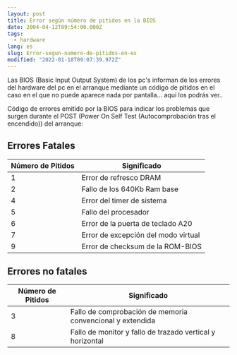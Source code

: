 ```yaml
---
layout: post
title: Error según número de pitidos en la BIOS
date: 2004-04-12T09:54:00.000Z
tags:
  - hardware
lang: es
slug: Error-segun-numero-de-pitidos-en-es
modified: "2022-01-18T09:07:39.972Z"
---
```


Las BIOS (Basic Input Output System) de los pc's informan de los errores del hardware del pc en el arranque mediante un código de pitidos en el caso en el que no puede aparece nada por pantalla... aqui los podrás ver..

Código de errores emitido por la BIOS para indicar los problemas que surgen durante el POST (Power On Self Test (Autocomprobación tras el encendido)) del arranque:

## Errores Fatales

| Número de Pitidos | Significado                         |
| ----------------- | ----------------------------------- |
| 1                 | Error de refresco DRAM              |
| 2                 | Fallo de los 640Kb Ram base         |
| 4                 | Error del timer de sistema          |
| 5                 | Fallo del procesador                |
| 6                 | Error de la puerta de teclado A20   |
| 7                 | Error de excepción del modo virtual |
| 9                 | Error de checksum de la ROM-BIOS    |

## Errores no fatales

| Número de Pitidos | Significado                                               |
| ----------------- | --------------------------------------------------------- |
| 3                 | Fallo de comprobación de memoria convencional y extendida |
| 8                 | Fallo de monitor y fallo de trazado vertical y horizontal |
